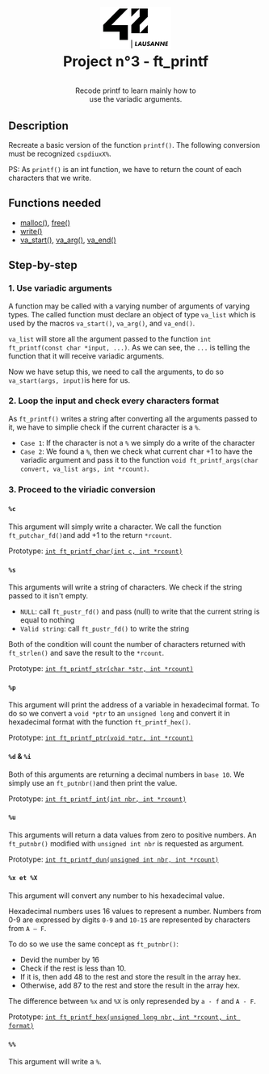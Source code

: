 <h1 align="center">
    <img alt="42Lausanne" title="42Lausanne" src="https://github.com/MarJC5/42/blob/main/42_logo.svg" width="140"> </br>
    Project n°3 - ft_printf
    <h4 align="center" style="width: 50%; margin: 2rem auto; font-weight: normal;"> 
    Recode printf to learn mainly how to use the variadic arguments.
    </h4>
</h1>

## Description

Recreate a basic version of the function ``printf()``. The following conversion must be recognized ``cspdiuxX%``.

PS: As ``printf()`` is an int function, we have to return the count of each characters that we write.

## Functions needed

- [malloc()](https://man7.org/linux/man-pages/man3/malloc.3.html), [free()](https://man7.org/linux/man-pages/man1/free.1.html)
- [write()](https://man7.org/linux/man-pages/man2/write.2.html)
- [va_start()](https://man7.org/linux/man-pages/man3/va_arg.3p.html), [va_arg()](https://man7.org/linux/man-pages/man3/va_arg.3p.html), [va_end()](https://linux.die.net/man/3/va_end)

## Step-by-step

### 1. Use variadic arguments

A function may be called with a varying number of arguments of varying types. The called function must declare an object of type ``va_list`` which is used by the macros ``va_start()``, ``va_arg()``, and ``va_end()``.

``va_list`` will store all the argument passed to the function ``int ft_printf(const char *input, ...)``. As we can see, the ``...`` is telling the function that it will receive variadic arguments.

Now we have setup this, we need to call the arguments, to do so ``va_start(args, input)``is here for us.

### 2. Loop the input and check every characters format

As ``ft_printf()`` writes a string after converting all the arguments passed to it, we have to simplie check if the current character is a ``%``.

- ``Case 1``: If the character is not a ``%`` we simply do a write of the character
- ``Case 2``: We found a ``%``, then we check what current char +1 to have the variadic argument and pass it to the function ``void ft_printf_args(char convert, va_list args, int *rcount)``.

### 3. Proceed to the viriadic conversion

#### ``%c``

This argument will simply write a character. We call the function ``ft_putchar_fd()``and add +1 to the return ``*rcount``.

Prototype: [``int ft_printf_char(int c, int *rcount)``](https://github.com/MarJC5/ft_printf/blob/main/ft_printf/ft_printf_char.c)

#### ``%s``

This arguments will write a string of characters. We check if the string passed to it isn't empty.

- ``NULL``: call ``ft_pustr_fd()`` and pass (null) to write that the current string is equal to nothing
- ``Valid string``: call ``ft_pustr_fd()`` to write the string

Both of the condition will count the number of characters returned with ``ft_strlen()`` and save the result to the ``*rcount``.

Prototype: [``int ft_printf_str(char *str, int *rcount)``](https://github.com/MarJC5/ft_printf/blob/main/ft_printf/ft_printf_str.c)

#### ``%p``

This argument will print the address of a variable in hexadecimal format. To do so we convert a ``void *ptr`` to an ``unsigned long`` and convert it in hexadecimal format with the function ``ft_printf_hex()``.

Prototype: [``int ft_printf_ptr(void *ptr, int *rcount)``](https://github.com/MarJC5/ft_printf/blob/main/ft_printf/ft_printf_ptr.c)

#### ``%d`` & ``%i``

Both of this arguments are returning a decimal numbers in ``base 10``. We simply use an ``ft_putnbr()``and then print the value.

Prototype: [``int ft_printf_int(int nbr, int *rcount)``](https://github.com/MarJC5/ft_printf/blob/main/ft_printf/ft_printf_int.c)

#### ``%u``

This arguments will return a data values from zero to positive numbers. An ``ft_putnbr()`` modified with ``unsigned int nbr`` is requested as argument.

Prototype: [``int ft_printf_dun(unsigned int nbr, int *rcount)``](https://github.com/MarJC5/ft_printf/blob/main/ft_printf/ft_printf_dun.c)

#### ``%x et %X``

This argument will convert any number to his hexadecimal value.

Hexadecimal numbers uses 16 values to represent a number.
Numbers from 0-9 are expressed by digits ``0-9`` and ``10-15`` are represented by characters from ``A – F``.

To do so we use the same concept as ``ft_putnbr()``:

- Devid the number by 16
- Check if the rest is less than 10.
- If it is, then add 48 to the rest and store the result in the array hex.
- Otherwise, add 87 to the rest and store the result in the array hex.

The difference between ``%x`` and ``%X`` is only represended by ``a - f`` and ``A - F``.

Prototype: [``int ft_printf_hex(unsigned long nbr, int *rcount, int format)``](https://github.com/MarJC5/ft_printf/blob/main/ft_printf/ft_printf_hex.c)

#### ``%%``

This argument will write a ``%``.
